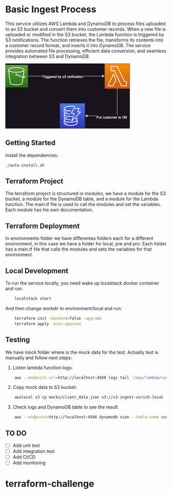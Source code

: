# Basic Ingest Process

This service utilizes AWS Lambda and DynamoDB to process files uploaded to an S3 bucket and convert them into customer records. When a new file is uploaded or modified in the S3 bucket, the Lambda function is triggered by S3 notifications. The function retrieves the file, transforms its contents into a customer record format, and inserts it into DynamoDB. The service provides automated file processing, efficient data conversion, and seamless integration between S3 and DynamoDB.

![Diagram of the microservice architecture](./arch_diagram.png)

## Getting Started

Install the dependencies:

```bash
./auto-install.sh
```

## Terraform Project

The terraform project is structured in modules, we have a module for the S3 bucket, a module for the DynamoDB table, and a module for the Lambda function. The main.tf file is used to call the modules and set the variables. Each module has his own documentation.

## Terraform Deployment

In environments folder we have differentes folders each for a different environment, in this case we have a folder for local, pre and pro. Each folder has a main.tf file that calls the modules and sets the variables for that environment.

## Local Development

To run the service locally, you need wake up localstack docker container and run:

```bash
    localstack start
```

And then change workdir to environment/local and run:

```bash
    terraform init -backend=false -upgrade
    terraform apply -auto-approve
```

## Testing

We have mock folder where is the mock data for the test. Actually test is manually and follow next steps:

1. Listen lambda function logs:

```bash
    aws --endpoint-url=http://localhost:4566 logs tail '/aws/lambda/customer-ingest-local' --follow
```

2. Copy mock data to S3 bucket:

```bash
    awslocal s3 cp mocks/client_data.json s3://s3-ingest-zurich-local
```

3. Check logs and DynamoDB table to see the result.

```bash
    aws --endpoint=http://localhost:4566 dynamodb scan --table-name customer-local
```

## TO DO

- [ ] Add unit test
- [ ] Add integration test
- [ ] Add CI/CD
- [ ] Add monitoring
# terraform-challenge
